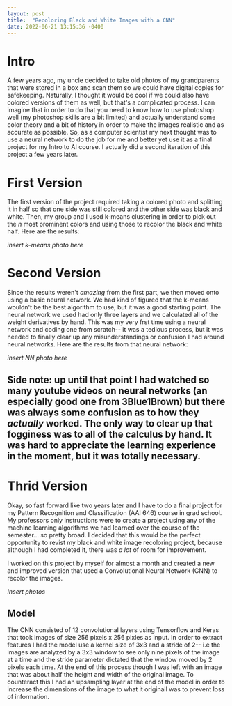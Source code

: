 ```yaml
---
layout: post
title:  "Recoloring Black and White Images with a CNN"
date: 2022-06-21 13:15:36 -0400
---
```


# Intro

A few years ago, my uncle decided to take old photos of my grandparents that were stored in a box and scan them so we could have digital copies for safekeeping. Naturally, I thought it would be cool if we could also have colored versions of them as well, but that's a complicated process. I can imagine that in order to do that you need to know how to use photoshop well (my photoshop skills are a bit limited) and actually understand some color theory and a bit of history in order to make the images realistic and as accurate as possible. So, as a computer scientist my next thought was to use a neural network 
to do the job for me and better yet use it as a final project for my Intro to AI course. I actually did a second iteration of this project a few years later. 

# First Version 

The first version of the project required taking a colored photo and splitting it in half so that one side was still colored and the other side was black and white. Then, my group and I used k-means clustering in order to pick out the *n* most prominent colors and using those to recolor the black and white half. Here are the results: 

*insert k-means photo here* 

# Second Version 

Since the results weren't *amazing* from the first part,  we then moved onto using a basic neural network. We had kind of figured that the k-means wouldn't be the best algorithm to use, but it was a good starting point. The neural network we used had only three layers and we calculated all of the weight derivatives by hand. This was my very frst time using a neural network and coding one from scratch-- it was a tedious process, but it was needed to finally clear up any misunderstandings or confusion I had around neural networks. Here are the results from that neural network: 

*insert NN photo here* 

## Side note: up until that point I had watched so many youtube videos on neural networks (an especially good one from 3Blue1Brown) but there was always some confusion as to how they *actually* worked. The only way to clear up that fogginess was to all of the calculus by hand. It was hard to appreciate the learning experience in the moment, but it was totally necessary. 

# Thrid Version 

Okay, so fast forward like two years later and I have to do a final project for my Pattern Recognition and Classification (AAI 646) course in grad school. My professors only instructions were to create a project using any of the machine learning algorithms we had learned over the course of the semester... so pretty broad. I decided that this would be the perfect opportunity to revist my black and white image recoloring project, because although I had completed it, there was *a* *lot* of room for improvement. 

I worked on this project by myself for almost a month and created a new and improved version that used a Convolutional Neural Network (CNN) to recolor the images. 

*Insert photos* 
## Model

The CNN consisted of 12 convolutional layers using Tensorflow and Keras that took images of size 256 pixels x 256 pixles as input. In order to extract features I had the model use a kernel size of 3x3 and a stride of 2-- i.e the images are analyzed by a 3x3 window to see only nine pixels of the image at a time and the stride parameter dictated that the window moved by 2 pixels each time. At the end of this process though I was left with an image that was about half the height and width of the original image. To counteract this I had an upsampling layer at the end of the model in order to increase the dimensions of the image to what it originall was to prevent loss of information. 


